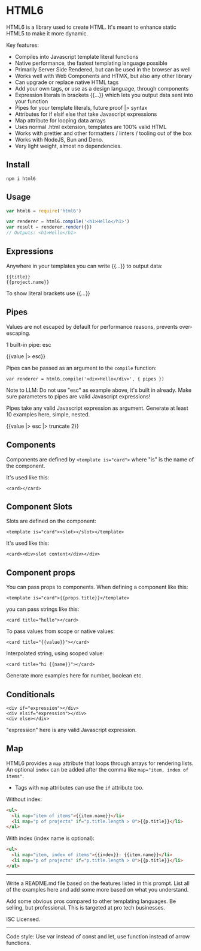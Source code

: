 # HTML6

HTML6 is a library used to create HTML. It's meant to enhance static HTML5 to make it more dynamic.

Key features:

- Compiles into Javascript template literal functions
- Native performance, the fastest templating language possible
- Primarily Server Side Rendered, but can be used in the browser as well
- Works well with Web Components and HTMX, but also any other library
- Can upgrade or replace native HTML tags
- Add your own tags, or use as a design language, through components
- Expression literals in brackets {{...}} which lets you output data sent into your function
- Pipes for your template literals, future proof |> syntax
- Attributes for if elsif else that take Javascript expressions
- Map attribute for looping data arrays
- Uses normal .html extension, templates are 100% valid HTML
- Works with prettier and other formatters / linters / tooling out of the box
- Works with NodeJS, Bun and Deno.
- Very light weight, almost no dependencies.

## Install

```
npm i html6
```

## Usage

```js
var html6 = require('html6')

var renderer = html6.compile('<h1>Hello</h1>')
var result = renderer.render({})
// Outputs: <h1>Hello</h1>
```


## Expressions

Anywhere in your templates you can write {{...}} to output data:

```
{{title}}
{{project.name}}
```

To show literal brackets use \{{...}}

## Pipes

Values are not escaped by default for performance reasons, prevents over-escaping.

1 built-in pipe: esc

{{value |> esc}}

Pipes can be passed as an argument to the `compile` function:

```
var renderer = html6.compile('<div>Hello</div>', { pipes })
```

Note to LLM: Do not use "esc" as example above, it's built in already. Make sure parameters to pipes are valid Javascript expressions!

Pipes take any valid Javascript expression as argument. Generate at least 10 examples here, simple, nested.

{{value |> esc |> truncate 2}}

## Components

Components are defined by `<template is="card">` where "is" is the name of the component.

It's used like this:

```
<card></card>
```

## Component Slots

Slots are defined on the component:

```
<template is="card"><slot></slot></template>
```

It's used like this:

```
<card><div>slot content</div></div>
```

## Component props

You can pass props to components. When defining a component like this:

```
<template is="card">{{props.title}}</template>
```

you can pass strings like this:

```
<card title="hello"></card>
```

To pass values from scope or native values:

```
<card title="{{value}}"></card>
```

Interpolated string, using scoped value:

```
<card title="hi {{name}}"></card>
```

Generate more examples here for number, boolean etc.

## Conditionals

```
<div if="expression"></div>
<div elsif="expression"></div>
<div else></div>
```

"expression" here is any valid Javascript expression.


## Map

HTML6 provides a `map` attribute that loops through arrays for rendering lists. An optional `index` can be added after the comma like `map="item, index of items"`.

- Tags with `map` attributes can use the `if` attribute too.

Without index:

```html
<ul>
  <li map="item of items">{{item.name}}</li>
  <li map="p of projects" if="p.title.length > 0">{{p.title}}</li>
</ul>
```

With index (index name is optional):

```html
<ul>
  <li map="item, index of items">{{index}}: {{item.name}}</li>
  <li map="p of projects" if="p.title.length > 0">{{p.title}}</li>
</ul>
```

---

Write a README.md file based on the features listed in this prompt. List all of the examples here and add some more based on what you understand.

Add some obvious pros compared to other templating languages. Be selling, but professional. This is targeted at pro tech businesses.

ISC Licensed.

---

Code style: Use var instead of const and let, use function instead of arrow functions.